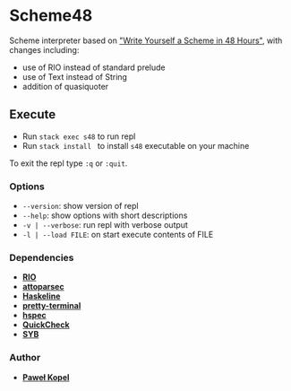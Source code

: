 # Scheme48
Scheme interpreter based on ["Write Yourself a Scheme in 48 Hours"](https://en.wikibooks.org/wiki/Write_Yourself_a_Scheme_in_48_Hours), with changes
including:
* use of RIO instead of standard prelude
* use of Text instead of String
* addition of quasiquoter 

## Execute  

* Run `stack exec s48` to run repl
* Run `stack install ` to install `s48` executable on your machine

To exit the repl type `:q` or `:quit`.

### Options
* `--version`: show version of repl
* `--help`: show options with short descriptions
* `-v | --verbose`: run repl with verbose output
* `-l | --load FILE`: on start execute contents of FILE  

### Dependencies
* **[RIO](https://hackage.haskell.org/package/rio)**
* **[attoparsec](https://hackage.haskell.org/package/attoparsec)**
* **[Haskeline](https://hackage.haskell.org/package/haskeline)**
* **[pretty-terminal](https://github.com/loganmac/pretty-terminal)**
* **[hspec](https://hspec.github.io)**
* **[QuickCheck](https://hackage.haskell.org/package/QuickCheck)**
* **[SYB](https://hackage.haskell.org/package/syb)**

### Author

* **[Paweł Kopel](https://github.com/PKopel)**
